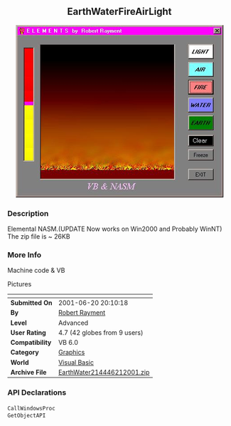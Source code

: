 ﻿<div align="center">

## EarthWaterFireAirLight

<img src="PIC200012101535116286.jpg">
</div>

### Description

Elemental NASM.(UPDATE Now works on Win2000 and Probably WinNT) The zip file is ~ 26KB
 
### More Info
 
Machine code & VB

Pictures


<span>             |<span>
---                |---
**Submitted On**   |2001-06-20 20:10:18
**By**             |[Robert Rayment](https://github.com/Planet-Source-Code/PSCIndex/blob/master/ByAuthor/robert-rayment.md)
**Level**          |Advanced
**User Rating**    |4.7 (42 globes from 9 users)
**Compatibility**  |VB 6\.0
**Category**       |[Graphics](https://github.com/Planet-Source-Code/PSCIndex/blob/master/ByCategory/graphics__1-46.md)
**World**          |[Visual Basic](https://github.com/Planet-Source-Code/PSCIndex/blob/master/ByWorld/visual-basic.md)
**Archive File**   |[EarthWater214446212001\.zip](https://github.com/Planet-Source-Code/robert-rayment-earthwaterfireairlight__1-13482/archive/master.zip)

### API Declarations

```
CallWindowsProc
GetObjectAPI
```





